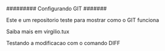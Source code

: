 ######### Configurando GIT #######

Este e um repositorio teste para mostrar como o GIT funciona

Saiba mais em virgilio.tux

Testando a modificacao com o comando DIFF
